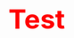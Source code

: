 <!-- # Hi there! 👊

## This is Al 👋

```javascript
const al = {
  name: "Álvaro",
  technologies: [
    "HTML5",
    "CSS3",
    "Sass",
    "Bootstrap",
    "JavaScript ES6",
    "React",
    "Node",
    "Express",
    "MongoDB",
    "Mongoose",
    "Python",
    "Flask",
    "PostgreSQL",
    "SQLAlchemy",
    "Git",
    "GitHub",
  ],

  learn(tech) {
    this.technologies.push(tech);
  },
};
``` -->
<style>
  h1 {
    color: red;
    font-size: 3rem;
  }
</style>
<h1>Test</h1>
